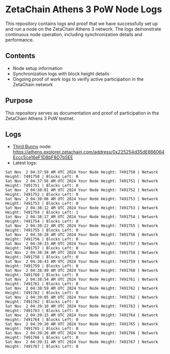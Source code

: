# ZetaChain Athens 3 PoW Node Logs
This repository contains logs and proof that we have successfully set up and run a node on the ZetaChain Athens 3 network. The logs demonstrate continuous node operation, including synchronization details and performance.

## Contents
- Node setup information
- Synchronization logs with block height details
- Ongoing proof of work logs to verify active participation in the ZetaChain network

## Purpose
This repository serves as documentation and proof of participation in the ZetaChain Athens 3 PoW testnet.

## Logs

- [Third Bunny](https://thirdbunny.xyz/) node: https://athens.explorer.zetachain.com/address/0x225254d35dE666064Eccc5ce16eF1D8bF8D7b5EE
- Latest logs:
```
Sat Nov  2 04:37:50 AM UTC 2024 Your Node Height: 7491750 | Network Height: 7491750 | Blocks Left: 0
Sat Nov  2 04:37:56 AM UTC 2024 Your Node Height: 7491751 | Network Height: 7491751 | Blocks Left: 0
Sat Nov  2 04:38:01 AM UTC 2024 Your Node Height: 7491752 | Network Height: 7491752 | Blocks Left: 0
Sat Nov  2 04:38:06 AM UTC 2024 Your Node Height: 7491753 | Network Height: 7491753 | Blocks Left: 0
Sat Nov  2 04:38:12 AM UTC 2024 Your Node Height: 7491753 | Network Height: 7491754 | Blocks Left: 1
Sat Nov  2 04:38:17 AM UTC 2024 Your Node Height: 7491754 | Network Height: 7491754 | Blocks Left: 0
Sat Nov  2 04:38:22 AM UTC 2024 Your Node Height: 7491755 | Network Height: 7491755 | Blocks Left: 0
Sat Nov  2 04:38:28 AM UTC 2024 Your Node Height: 7491756 | Network Height: 7491756 | Blocks Left: 0
Sat Nov  2 04:38:33 AM UTC 2024 Your Node Height: 7491757 | Network Height: 7491757 | Blocks Left: 0
Sat Nov  2 04:38:38 AM UTC 2024 Your Node Height: 7491758 | Network Height: 7491758 | Blocks Left: 0
Sat Nov  2 04:38:43 AM UTC 2024 Your Node Height: 7491759 | Network Height: 7491759 | Blocks Left: 0
Sat Nov  2 04:38:49 AM UTC 2024 Your Node Height: 7491760 | Network Height: 7491760 | Blocks Left: 0
Sat Nov  2 04:38:54 AM UTC 2024 Your Node Height: 7491761 | Network Height: 7491761 | Blocks Left: 0
Sat Nov  2 04:38:59 AM UTC 2024 Your Node Height: 7491762 | Network Height: 7491762 | Blocks Left: 0
Sat Nov  2 04:39:05 AM UTC 2024 Your Node Height: 7491762 | Network Height: 7491762 | Blocks Left: 0
Sat Nov  2 04:39:10 AM UTC 2024 Your Node Height: 7491763 | Network Height: 7491763 | Blocks Left: 0
Sat Nov  2 04:39:15 AM UTC 2024 Your Node Height: 7491764 | Network Height: 7491764 | Blocks Left: 0
Sat Nov  2 04:39:20 AM UTC 2024 Your Node Height: 7491765 | Network Height: 7491765 | Blocks Left: 0
Sat Nov  2 04:39:26 AM UTC 2024 Your Node Height: 7491766 | Network Height: 7491766 | Blocks Left: 0
Sat Nov  2 04:39:31 AM UTC 2024 Your Node Height: 7491767 | Network Height: 7491767 | Blocks Left: 0
```
